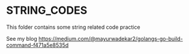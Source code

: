 # STRING_CODES
This folder contains some string related code practice

See my blog https://medium.com/@mayurwadekar2/golangs-go-build-command-f471a5e8535d
